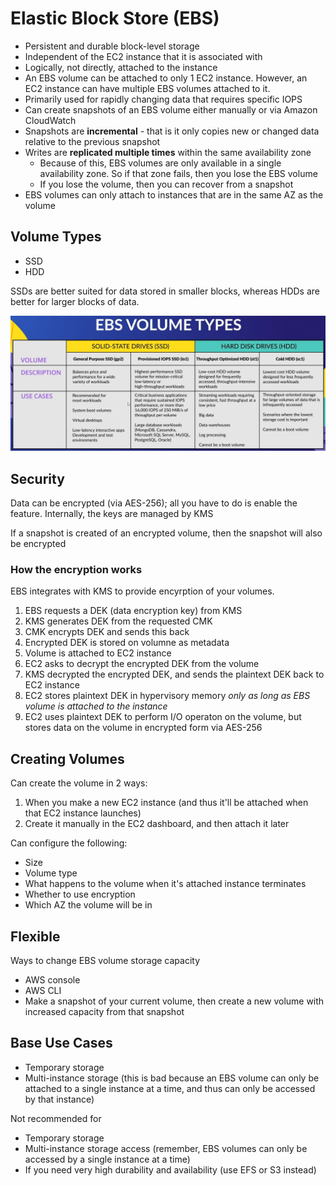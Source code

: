 # Elastic Block Store (EBS)
* Persistent and durable block-level storage
* Independent of the EC2 instance that it is associated with
* Logically, not directly, attached to the instance
* An EBS volume can be attached to only 1 EC2 instance. However, an EC2 instance can have multiple EBS volumes attached to it.
* Primarily used for rapidly changing data that requires specific IOPS
* Can create snapshots of an EBS volume either manually or via Amazon CloudWatch
* Snapshots are **incremental** - that is it only copies new or changed data relative to the previous snapshot
* Writes are **replicated multiple times** within the same availability zone
  * Because of this, EBS volumes are only available in a single availability zone. So if that zone fails, then you lose the EBS volume
  * If you lose the volume, then you can recover from a snapshot
* EBS volumes can only attach to instances that are in the same AZ as the volume

## Volume Types
* SSD
* HDD

SSDs are better suited for data stored in smaller blocks, whereas HDDs are better for larger blocks of data.

![Comparison of volume types](./assets/ebs-volume-types.png)

## Security

Data can be encrypted (via AES-256); all you have to do is enable the feature. Internally, the keys are managed by KMS

If a snapshot is created of an encrypted volume, then the snapshot will also be encrypted

### How the encryption works

EBS integrates with KMS to provide encyrption of your volumes.

1. EBS requests a DEK (data encryption key) from KMS
2. KMS generates DEK from the requested CMK
3. CMK encrypts DEK and sends this back
4. Encrypted DEK is stored on volumne as metadata
5. Volume is attached to EC2 instance
6. EC2 asks to decrypt the encrypted DEK from the volume
7. KMS decrypted the encrypted DEK, and sends the plaintext DEK back to EC2 instance
8. EC2 stores plaintext DEK in hypervisory memory _only as long as EBS volume is attached to the instance_
9. EC2 uses plaintext DEK to perform I/O operaton on the volume, but stores data on the volume in encrypted form via AES-256

## Creating Volumes
Can create the volume in 2 ways:
1. When you make a new EC2 instance (and thus it'll be attached when that EC2 instance launches)
2. Create it manually in the EC2 dashboard, and then attach it later

Can configure the following:
- Size
- Volume type
- What happens to the volume when it's attached instance terminates
- Whether to use encryption
- Which AZ the volume will be in

## Flexible
Ways to change EBS volume storage capacity
* AWS console
* AWS CLI
* Make a snapshot of your current volume, then create a new volume with increased capacity from that snapshot

## Base Use Cases
* Temporary storage
* Multi-instance storage (this is bad because an EBS volume can only be attached to a single instance at a time, and thus can only be accessed by that instance)

Not recommended for
* Temporary storage
* Multi-instance storage access (remember, EBS volumes can only be accessed by a single instance at a time)
* If you need very high durability and availability (use EFS or S3 instead)

